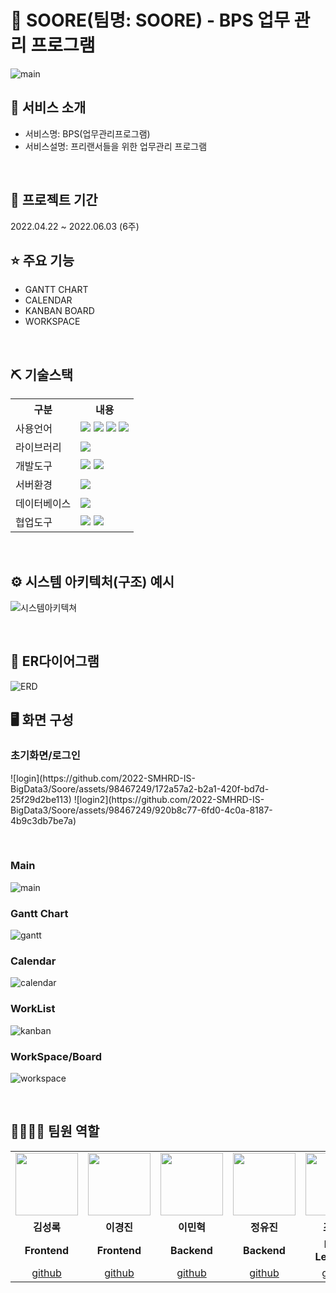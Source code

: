 # 📎 SOORE(팀명: SOORE) - BPS 업무 관리 프로그램
![main](https://github.com/2022-SMHRD-IS-BigData3/Soore/assets/98467249/2e633a9d-dbf7-4724-80bb-1550e7e02eb2)


## 👀 서비스 소개
* 서비스명:  BPS(업무관리프로그램)
* 서비스설명: 프리랜서들을 위한 업무관리 프로그램
<br>

## 📅 프로젝트 기간
2022.04.22 ~ 2022.06.03 (6주)
<br>

## ⭐ 주요 기능
* GANTT CHART
* CALENDAR
* KANBAN BOARD
* WORKSPACE
<br>

## ⛏ 기술스택
<table>
    <tr>
        <th>구분</th>
        <th>내용</th>
    </tr>
    <tr>
        <td>사용언어</td>
        <td>
            <img src="https://img.shields.io/badge/Java-007396?style=for-the-badge&logo=java&logoColor=white"/>
            <img src="https://img.shields.io/badge/HTML5-E34F26?style=for-the-badge&logo=HTML5&logoColor=white"/>
            <img src="https://img.shields.io/badge/CSS3-1572B6?style=for-the-badge&logo=CSS3&logoColor=white"/>
            <img src="https://img.shields.io/badge/JavaScript-F7DF1E?style=for-the-badge&logo=JavaScript&logoColor=white"/>
        </td>
    </tr>
    <tr>
        <td>라이브러리</td>
        <td>
            <img src="https://img.shields.io/badge/BootStrap-7952B3?style=for-the-badge&logo=BootStrap&logoColor=white"/>
        </td>
    </tr>
    <tr>
        <td>개발도구</td>
        <td>
            <img src="https://img.shields.io/badge/Eclipse-2C2255?style=for-the-badge&logo=Eclipse&logoColor=white"/>
            <img src="https://img.shields.io/badge/VSCode-007ACC?style=for-the-badge&logo=VisualStudioCode&logoColor=white"/>
        </td>
    </tr>
    <tr>
        <td>서버환경</td>
        <td>
            <img src="https://img.shields.io/badge/Apache Tomcat-D22128?style=for-the-badge&logo=Apache Tomcat&logoColor=white"/>
        </td>
    </tr>
    <tr>
        <td>데이터베이스</td>
        <td>
            <img src="https://img.shields.io/badge/Oracle 11g-F80000?style=for-the-badge&logo=Oracle&logoColor=white"/>
        </td>
    </tr>
    <tr>
        <td>협업도구</td>
        <td>
            <img src="https://img.shields.io/badge/Git-F05032?style=for-the-badge&logo=Git&logoColor=white"/>
            <img src="https://img.shields.io/badge/GitHub-181717?style=for-the-badge&logo=GitHub&logoColor=white"/>
        </td>
    </tr>
</table>


<br>

## ⚙ 시스템 아키텍처(구조) 예시 
![시스템아키텍쳐](https://github.com/ahgjatleo0/First_Project/assets/98467249/7ec996a2-3aec-4a6d-8fd0-aaa1c1a45411)

<br>

## 📌 ER다이어그램
![ERD](https://github.com/ahgjatleo0/First_Project/assets/98467249/90502997-f993-4c85-90ac-b956d44d7a9a)
<br>

## 🖥 화면 구성

### 초기화면/로그인
<p align="left">
  ![login](https://github.com/2022-SMHRD-IS-BigData3/Soore/assets/98467249/172a57a2-b2a1-420f-bd7d-25f29d2be113)
  ![login2](https://github.com/2022-SMHRD-IS-BigData3/Soore/assets/98467249/920b8c77-6fd0-4c0a-8187-4b9c3db7be7a)
</p>
<br>

### Main
![main](https://github.com/2022-SMHRD-IS-BigData3/Soore/assets/98467249/2e633a9d-dbf7-4724-80bb-1550e7e02eb2)

### Gantt Chart
![gantt](https://github.com/2022-SMHRD-IS-BigData3/Soore/assets/98467249/f2ce42aa-b5e8-4baa-9c39-24e12568911b)
<br>

### Calendar
![calendar](https://github.com/2022-SMHRD-IS-BigData3/Soore/assets/98467249/b9ef0d34-0a56-4124-8d1c-ce12009388c4)

### WorkList
![kanban](https://github.com/2022-SMHRD-IS-BigData3/Soore/assets/98467249/c547680e-2cf9-4ca7-a978-540d233c2339)
<br>

### WorkSpace/Board
![workspace](https://github.com/2022-SMHRD-IS-BigData3/Soore/assets/98467249/36c30d7c-8425-47f6-aed7-634ca1937311)

<br>


## 👨‍👩‍👦‍👦 팀원 역할
<table>
  <tr>
    <td align="center"><img src="https://item.kakaocdn.net/do/fd49574de6581aa2a91d82ff6adb6c0115b3f4e3c2033bfd702a321ec6eda72c" width="100" height="100"/></td>
    <td align="center"><img src="https://mb.ntdtv.kr/assets/uploads/2019/01/Screen-Shot-2019-01-08-at-4.31.55-PM-e1546932545978.png" width="100" height="100"/></td>
    <td align="center"><img src="https://mblogthumb-phinf.pstatic.net/20160127_177/krazymouse_1453865104404DjQIi_PNG/%C4%AB%C4%AB%BF%C0%C7%C1%B7%BB%C1%EE_%B6%F3%C0%CC%BE%F0.png?type=w2" width="100" height="100"/></td>
    <td align="center"><img src="https://i.pinimg.com/236x/ed/bb/53/edbb53d4f6dd710431c1140551404af9.jpg" width="100" height="100"/></td>
    <td align="center"><img src="https://pbs.twimg.com/media/B-n6uPYUUAAZSUx.png" width="100" height="100"/></td>
  </tr>
  <tr>
    <td align="center"><strong>김성록</strong></td>
    <td align="center"><strong>이경진</strong></td>
    <td align="center"><strong>이민혁</strong></td>
    <td align="center"><strong>정유진</strong></td>
    <td align="center"><strong>조인성</strong></td>
  </tr>
  <tr>
    <td align="center"><b>Frontend</b></td>
    <td align="center"><b>Frontend</b></td>
    <td align="center"><b>Backend</b></td>
    <td align="center"><b>Backend</b></td>
    <td align="center"><b>Deep Learning</b></td>
  </tr>
  <tr>
    <td align="center"><a href="https://github.com/자신의username작성해주세요" target='_blank'>github</a></td>
    <td align="center"><a href="https://github.com/자신의username작성해주세요" target='_blank'>github</a></td>
    <td align="center"><a href="https://github.com/자신의username작성해주세요" target='_blank'>github</a></td>
    <td align="center"><a href="https://github.com/자신의username작성해주세요" target='_blank'>github</a></td>
    <td align="center"><a href="https://github.com/자신의username작성해주세요" target='_blank'>github</a></td>
  </tr>
</table>
